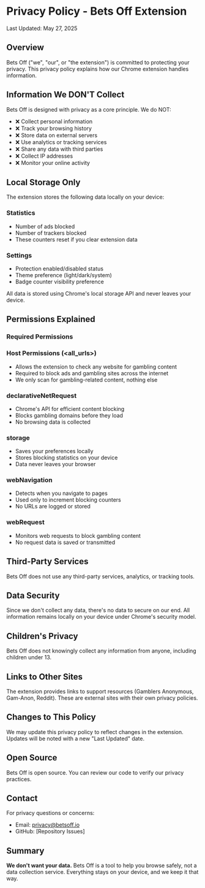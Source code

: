 # Privacy Policy - Bets Off Extension

Last Updated: May 27, 2025

## Overview

Bets Off ("we", "our", or "the extension") is committed to protecting your privacy. This privacy policy explains how our Chrome extension handles information.

## Information We DON'T Collect

Bets Off is designed with privacy as a core principle. We do NOT:

- ❌ Collect personal information
- ❌ Track your browsing history
- ❌ Store data on external servers
- ❌ Use analytics or tracking services
- ❌ Share any data with third parties
- ❌ Collect IP addresses
- ❌ Monitor your online activity

## Local Storage Only

The extension stores the following data locally on your device:

### Statistics

- Number of ads blocked
- Number of trackers blocked
- These counters reset if you clear extension data

### Settings

- Protection enabled/disabled status
- Theme preference (light/dark/system)
- Badge counter visibility preference

All data is stored using Chrome's local storage API and never leaves your device.

## Permissions Explained

### Required Permissions

### Host Permissions (<all_urls>)

- Allows the extension to check any website for gambling content
- Required to block ads and gambling sites across the internet
- We only scan for gambling-related content, nothing else

### declarativeNetRequest

- Chrome's API for efficient content blocking
- Blocks gambling domains before they load
- No browsing data is collected

### storage

- Saves your preferences locally
- Stores blocking statistics on your device
- Data never leaves your browser

### webNavigation

- Detects when you navigate to pages
- Used only to increment blocking counters
- No URLs are logged or stored

### webRequest

- Monitors web requests to block gambling content
- No request data is saved or transmitted

## Third-Party Services

Bets Off does not use any third-party services, analytics, or tracking tools.

## Data Security

Since we don't collect any data, there's no data to secure on our end. All information remains locally on your device under Chrome's security model.

## Children's Privacy

Bets Off does not knowingly collect any information from anyone, including children under 13.

## Links to Other Sites

The extension provides links to support resources (Gamblers Anonymous, Gam-Anon, Reddit). These are external sites with their own privacy policies.

## Changes to This Policy

We may update this privacy policy to reflect changes in the extension. Updates will be noted with a new "Last Updated" date.

## Open Source

Bets Off is open source. You can review our code to verify our privacy practices.

## Contact

For privacy questions or concerns:

- Email: <privacy@betsoff.io>
- GitHub: [Repository Issues]

## Summary

**We don't want your data.** Bets Off is a tool to help you browse safely, not a data collection service. Everything stays on your device, and we keep it that way.
